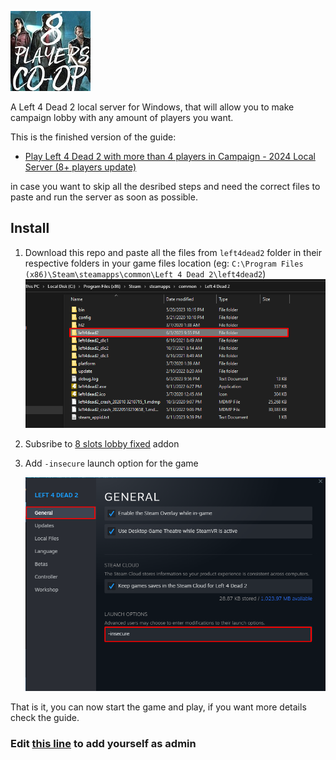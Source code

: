 ![logo](./images/guide_logo.jpg)

A Left 4 Dead 2 local server for Windows, that will allow you to make campaign lobby with any amount of players you want.

This is the finished version of the guide:
- [Play Left 4 Dead 2 with more than 4 players in Campaign - 2024 Local Server (8+ players update)](https://steamcommunity.com/sharedfiles/filedetails/?id=2987986639)

in case you want to skip all the desribed steps and need the correct files to paste and run the server as soon as possible.


## Install
1. Download this repo and paste all the files from `left4dead2` folder in their respective folders in your game files location (eg: `C:\Program Files (x86)\Steam\steamapps\common\Left 4 Dead 2\left4dead2`)
    ![](./images/game_files.png)

2. Subsribe to [8 slots lobby fixed](https://steamcommunity.com/sharedfiles/filedetails/?id=2754956355) addon
3. Add `-insecure` launch option for the game

    ![](./images/insecure_option.png)

That is it, you can now start the game and play, if you want more details check the guide.

### Edit [this line](https://github.com/Arxero/l4d2-local-server-win/blob/3d78808cdc75e062cdfbb6fd5ade82f6e3bca23b/left4dead2/addons/sourcemod/configs/admins.cfg#L42) to add yourself as admin